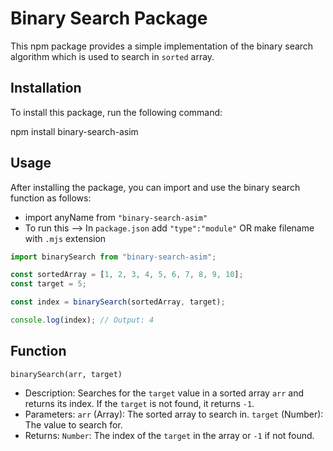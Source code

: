 # Binary Search Package

This npm package provides a simple implementation of the binary search algorithm which is used to search in `sorted` array.

## Installation

To install this package, run the following command:

npm install binary-search-asim

## Usage

After installing the package, you can import and use the binary search function as follows:

- import anyName from `"binary-search-asim"`
- To run this --> In ``package.json`` add `"type":"module"` OR make filename with `.mjs` extension

```javascript
import binarySearch from "binary-search-asim";

const sortedArray = [1, 2, 3, 4, 5, 6, 7, 8, 9, 10];
const target = 5;

const index = binarySearch(sortedArray, target);

console.log(index); // Output: 4
```

## Function

`binarySearch(arr, target)`
- Description: Searches for the `target` value in a sorted array `arr` and returns its index. If the `target` is not found, it returns `-1`.
- Parameters:
 `arr` (Array): The sorted array to search in.
 `target` (Number): The value to search for.
- Returns: `Number`: The index of the `target` in the array or `-1` if not found.
